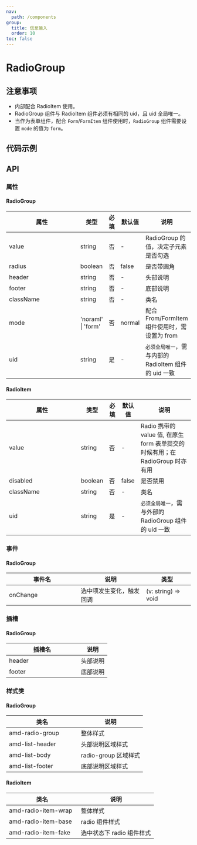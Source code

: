 ```yaml
---
nav:
  path: /components
group:
  title: 信息输入
  order: 10
toc: false
---
```

# RadioGroup

## 注意事项
- 内部配合 RadioItem 使用。
- RadioGroup 组件与 RadioItem 组件必须有相同的 uid，且 uid 全局唯一。
- 当作为表单组件，配合 `Form`/`FormItem` 组件使用时，`RadioGroup` 组件需要设置 `mode` 的值为 `form`。

## 代码示例

<code src='../../demo/pages/RadioGroup'></code>

## API

### 属性
#### RadioGroup
| 属性 | 类型 | 必填 | 默认值 | 说明 |
| -----|-----|-----|-----|----- |
| value | string | 否 | - | RadioGroup 的值，决定子元素是否勾选 |
| radius | boolean | 否 | false | 是否带圆角 |
| header | string | 否 | - | 头部说明 |
| footer | string | 否 | - | 底部说明 |
| className | string | 否 | - | 类名 |
| mode | 'noraml' &verbar; 'form' | 否 | normal | 配合From/FormItem组件使用时，需设置为 from |
| uid | string | 是 | - | `必须全局唯一`，需与内部的 RadioItem 组件的 uid 一致 |

#### RadioItem
| 属性 | 类型 | 必填 | 默认值 | 说明 |
| -----|-----|-----|-----|----- |
| value | string | 否 | - | Radio 携带的 value 值, 在原生 form 表单提交的时候有用；在 RadioGroup 时亦有用 |
| disabled | boolean | 否 | false | 是否禁用 |
| className | string | 否 | - | 类名 |
| uid | string | 是 | - | `必须全局唯一`，需与外部的 RadioGroup 组件的 uid 一致 |

### 事件
#### RadioGroup
| 事件名 | 说明 | 类型 |
| -----|-----|-----|
| onChange | 选中项发生变化，触发回调 | (v: string) => void |

### 插槽
#### RadioGroup
| 插槽名 | 说明 |
| -----|-----|
| header | 头部说明  |
| footer | 底部说明 |

### 样式类
#### RadioGroup
| 类名 | 说明 |
| -----|-----|
| amd-radio-group | 整体样式 |
| amd-list-header | 头部说明区域样式 |
| amd-list-body | radio-group 区域样式 |
| amd-list-footer | 底部说明区域样式 |

#### RadioItem
| 类名 | 说明 |
| -----|-----|
| amd-radio-item-wrap | 整体样式 |
| amd-radio-item-base | radio 组件样式 |
| amd-radio-item-fake | 选中状态下 radio 组件样式 |

<style> 
table th:first-of-type { width: 180px; } 
.__dumi-default-layout-content article table:first-of-type th:nth-of-type(2)  {
    width: 140px
} 
.__dumi-default-layout-content article table:first-of-type th:nth-of-type(3)  {
    width: 30px
} 
.__dumi-default-layout-content article table:first-of-type th:nth-of-type(4)  {
    width: 50px
} 
.__dumi-default-layout-content article table:nth-of-type(2) th:nth-of-type(2)  {
    width: 140px
} 
.__dumi-default-layout-content article table:nth-of-type(2) th:nth-of-type(3)  {
    width: 30px
} 
.__dumi-default-layout-content article table:nth-of-type(2) th:nth-of-type(4)  {
    width: 50px
} 
</style> 